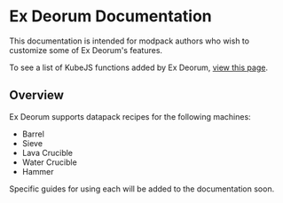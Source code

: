 # Ex Deorum Documentation

This documentation is intended for modpack authors who wish to customize some of Ex Deorum's features.

To see a list of KubeJS functions added by Ex Deorum, [view this page](./kubejs.md).

## Overview
Ex Deorum supports datapack recipes for the following machines:
* Barrel
* Sieve
* Lava Crucible
* Water Crucible
* Hammer

Specific guides for using each will be added to the documentation soon.